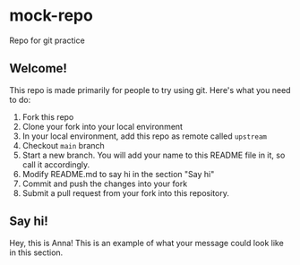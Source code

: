 # mock-repo
Repo for git practice

## Welcome!
This repo is made primarily for people to try using git. Here's what you need to do:
1. Fork this repo
2. Clone your fork into your local environment
3. In your local environment, add this repo as remote called `upstream`
4. Checkout `main` branch
5. Start a new branch. You will add your name to this README file in it, so call it accordingly.
6. Modify README.md to say hi in the section "Say hi"
7. Commit and push the changes into your fork
7. Submit a pull request from your fork into this repository.

## Say hi!

Hey, this is Anna! This is an example of what your message could look like in this section.
